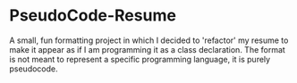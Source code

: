 # PseudoCode-Resume
A small, fun formatting project in which I decided to 'refactor' my resume to make it appear as if I am programming it as a class declaration. The format is not meant to represent a specific programming language, it is purely pseudocode.

